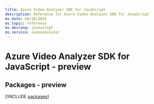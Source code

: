 ```yaml
---
title: Azure Video Analyzer SDK for JavaScript
description: Reference for Azure Video Analyzer SDK for JavaScript
ms.date: 04/10/2024
ms.topic: reference
ms.devlang: javascript
ms.service: videoanalyzer
---
```

# Azure Video Analyzer SDK for JavaScript - preview
## Packages - preview
[!INCLUDE [packages](video-analyzer-index.md)]